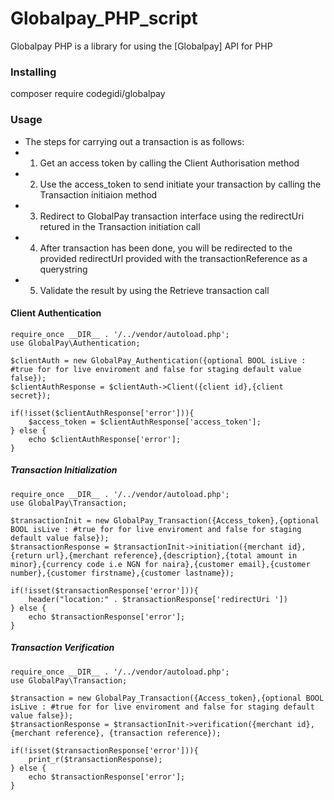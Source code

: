 # Globalpay_PHP_script

Globalpay PHP is a library for using the [Globalpay] API for PHP


### Installing
composer require codegidi/globalpay

### Usage
*    The steps for carrying out a transaction is as follows:
*    1. Get an access token by calling the Client Authorisation method
*    2. Use the access_token to send initiate your transaction by calling the Transaction initiaion method
*    3. Redirect to GlobalPay transaction interface using the redirectUri retured in the Transaction initiation call
*    4. After transaction has been done, you will be redirected to the provided redirectUrl provided with the transactionReference as a querystring
*    5. Validate the result by using the Retrieve transaction call


#### Client Authentication
	require_once __DIR__ . '/../vendor/autoload.php'; 
	use GlobalPay\Authentication;

	$clientAuth = new GlobalPay_Authentication({optional BOOL isLive : #true for for live enviroment and false for staging default value false});
	$clientAuthResponse = $clientAuth->Client({client id},{client secret});

	if(!isset($clientAuthResponse['error'])){
		$access_token = $clientAuthResponse['access_token'];
	} else {
		echo $clientAuthResponse['error'];
	}



##### Transaction Initialization
    require_once __DIR__ . '/../vendor/autoload.php'; 
    use GlobalPay\Transaction;

	$transactionInit = new GlobalPay_Transaction({Access_token},{optional BOOL isLive : #true for for live enviroment and false for staging default value false});
	$transactionResponse = $transactionInit->initiation({merchant id},{return url},{merchant reference},{description},{total amount in minor},{currency code i.e NGN for naira},{customer email},{customer number},{customer firstname},{customer lastname});

	if(!isset($transactionResponse['error'])){
		header("location:" . $transactionResponse['redirectUri '])
	} else {
		echo $transactionResponse['error'];
	}


##### Transaction Verification
    require_once __DIR__ . '/../vendor/autoload.php'; 
    use GlobalPay\Transaction;

	$transaction = new GlobalPay_Transaction({Access_token},{optional BOOL isLive : #true for for live enviroment and false for staging default value false});
	$transactionResponse = $transactionInit->verification({merchant id}, {merchant reference}, {transaction reference});

	if(!isset($transactionResponse['error'])){
		print_r($transactionResponse);
	} else {
		echo $transactionResponse['error'];
	}
